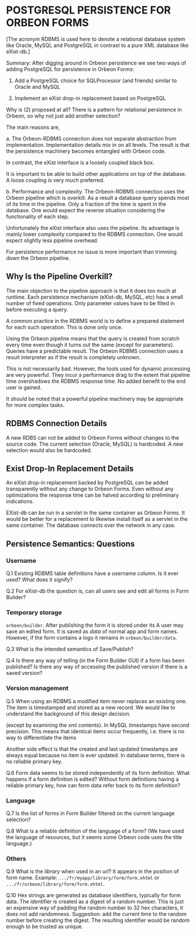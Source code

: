 # POSTGRESQL PERSISTENCE FOR ORBEON FORMS #

[The acronym RDBMS is used here to denote a relational database system
like Oracle, MySQL and PostgreSQL in contrast to a pure XML database like eXist-db.]

Summary: After digging around in Orbeon persistence we see two ways of adding PostgreSQL for persistence in Orbeon Forms:


1. Add a PostgreSQL choice for SQLProcessor (and friends) similar to Oracle and MySQL


2. Implement an eXist drop-in replacement based on PostgreSQL

Why is (2) proposed at all? There is a pattern for relational persistence in Orbeon, so why not just add another selection?

The main reasons are,

a. The Orbeon-RDBMS connection does not separate abstraction from implementation. Implementation details mix in on all levels. The result is that the persistence machinery becomes entangled with Orbeon code.

In contrast, the eXist interface is a loosely coupled black box.

It is important to be able to build other applications on top of the database. A loose coupling is very much preferred.

b. Performance and complexity. The Orbeon-RDBMS connection uses the Orbeon pipeline which is overkill. As a result a database query spends most of its time in the pipeline. Only a fraction of the time is spent in the database. One would expect the reverse situation considering the functionality of each step.

Unfortunately the eXist interface also uses the pipeline. Its advantage is mainly lower complexity compared to the RDBMS connection. One would expect slightly less pipeline overhead.

For persistence performance no issue is more important than trimming down the Orbeon pipeline.

## Why Is the Pipeline Overkill? ##

The main objection to the pipeline approach is that it does too much at runtime. Each persistence mechanism (eXist-db, MySQL, etc) has a small number of fixed operations. Only parameter values have to be filled in before executing a query.

A common practice in the RDBMS world is to define a prepared statement for each such operation. This is done only once.

Using the Orbeon pipeline means that the query is created from scratch every time even though it turns out the same (except for parameters). Queries have a predictable result. The Orbeon RDBMS connection uses a result interpreter as if the result is completely unknown.

This is not necessarily bad. However, the tools used for dynamic processing are very powerful. They incur a performance drag to the extent that pipeline time overshadows the RDBMS response time. No added benefit to the end user is gained.

It should be noted that a powerful pipeline machinery may be appropriate for more complex tasks.

## RDBMS Connection Details ##

A new RDBS can not be added to Orbeon Forms without changes to the source code. The current selection (Oracle, MySQL) is hardcoded. A new selection would also be hardcoded.

## Exist Drop-In Replacement Details ##

An eXist drop-in replacement backed by PostgreSQL can be added transparently without any change to Orbeon Forms. Even without any optimizations the response time can be halved according to preliminary indications.

EXist-db can be run in a servlet in the same container as Orbeon Forms. It would be better for a replacement to likewise install itself as a servlet in the same container. The database connects over the network in any case.

## Persistence Semantics: Questions ##

### Username ###

Q.1 Existing RDBMS table definitions have a username column. Is it ever used? What does it signify?

Q.2 For eXist-db the question is, can all users see and edit all forms in Form Builder?

### Temporary storage ###

`orbeon/builder`. After publishing the form it is stored under its
A user may save an edited form. It is saved as *data* of normal app and form names. However, if the form contains a logo it remains in `orbeon/builder/data`.

Q.3 What is the intended semantics of Save/Publish?

Q.4 Is there any way of telling (in the Form Builder GUI) if a form has been published? Is there any way of accessing the published version if there is a saved version?

### Version management ###

Q.5 When using an RDBMS a modified item never replaces an existing one. The item is timestamped and stored as a new record. We would like to understand the background of this design decision.

(except by examining the xml contents).
In MySQL timestamps have second precision. This means that identical items occur frequently, i.e. there is no way to differentiate the items

Another side effect is that the created and last updated timestamps are always equal because no item is ever updated. In database terms, there is no reliable primary key.

Q.6 Form data seems to be stored independently of its form definition. What happens if a form definition is edited? Without form definitions having a reliable primary key, how can form data refer back to its form definition?

### Language ###

Q.7 Is the list of forms in Form Builder filtered on the current language selection?

Q.8 What is a reliable definition of the language of a form? (We have used the language of resources, but it seems some Orbeon code uses the title language.)

### Others ###

Q.9 What is the *library* when used in an url? It appears in the position of form name. Example: `.../fr/myapp/library/form/form.xhtml` or `.../fr/orbeon/library/form/form.xhtml`.

Q.10 Hex strings are generated as database identifiers, typically for form data. The identifier is created as a digest of a random number. This is just an expensive way of padding the random number to 32 hex characters, it does not add randomness. Suggestion: add the current time to the random number before creating the digest. The resulting identifier would be random enough to be trusted as unique.


